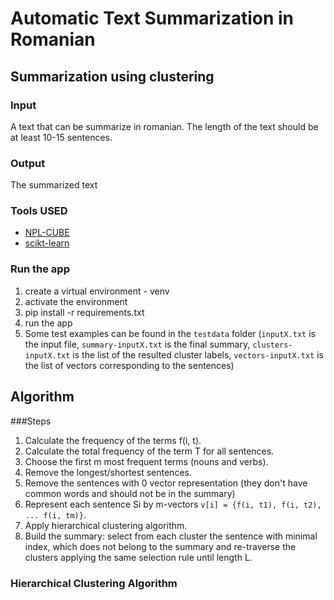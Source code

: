 # Automatic Text Summarization in Romanian

## Summarization using clustering

### Input
A text that can be summarize in romanian. The length of the text should be at least 10-15 sentences.   

### Output
The summarized text

### Tools USED  
* [NPL-CUBE](https://github.com/adobe/NLP-Cube)
* [scikt-learn](https://scikit-learn.org/stable/modules/clustering.html#hierarchical-clustering)

### Run the app
1. create a virtual environment - venv
2. activate the environment
3. pip install -r requirements.txt
4. run the app
5. Some test examples can be found in the `testdata` folder (`inputX.txt` is the input file, `summary-inputX.txt` is the final summary, `clusters-inputX.txt` is the list of the resulted cluster labels, `vectors-inputX.txt` is the list of vectors corresponding to the sentences)
## Algorithm
###Steps
1. Calculate the frequency of the terms f(i, t).
2. Calculate the total frequency of the term T for all sentences.
3. Choose the first m most frequent terms (nouns and verbs).
4. Remove the longest/shortest sentences.
5. Remove the sentences with 0 vector representation (they don't have common words and should not be in the summary)
6. Represent each sentence Si by m-vectors ```v[i] = {f(i, t1), f(i, t2), ... f(i, tm)}```.
7. Apply hierarchical clustering algorithm.
8. Build the summary: select from each cluster the sentence with minimal index, which does not belong to the summary and re-traverse the clusters applying the same selection rule until length L.

### Hierarchical Clustering Algorithm
 